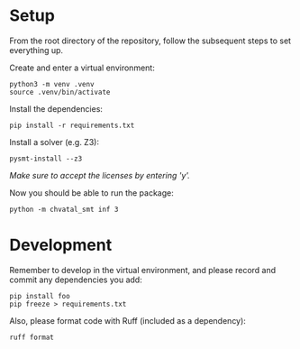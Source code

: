 # Setup

From the root directory of the repository, follow the subsequent steps to set everything up.

Create and enter a virtual environment:
```
python3 -m venv .venv
source .venv/bin/activate
```

Install the dependencies:
```
pip install -r requirements.txt
```

Install a solver (e.g. Z3):
```
pysmt-install --z3
```
*Make sure to accept the licenses by entering 'y'.*

Now you should be able to run the package:
```
python -m chvatal_smt inf 3
```

# Development

Remember to develop in the virtual environment, and please record and commit any dependencies you add:
```
pip install foo
pip freeze > requirements.txt
```

Also, please format code with Ruff (included as a dependency):
```
ruff format
```

